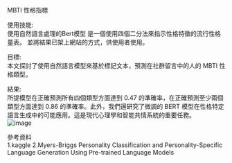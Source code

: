 MBTI 性格指標  

使用技能:  
使用自然語言處理的Bert模型
是一個使用四個二分法來指示性格特徵的流行性格量表。
並將結果已架上網站的方式，供使用者使用。  

目標:  
本文探討了使用自然語言模型來基於標記文本，預測在社群留言中的人的 MBTI 性格類型。  

結果:  
所提模型在正確預測所有四個類型方面達到 0.47 的準確率，在正確預測至少兩個類型方面達到 0.86 的準確率。此外，我們還研究了微調的 BERT 模型在性格特定語言生成中的可能應用。這是現代心理學和智能共情系統的重要任務。  
![image](https://github.com/yunjiee/MBTI_project/static/pictures/1.jpg)


參考資料  
1.kaggle
2.Myers-Briggs Personality Classification and Personality-Specific Language Generation Using Pre-trained Language Models

